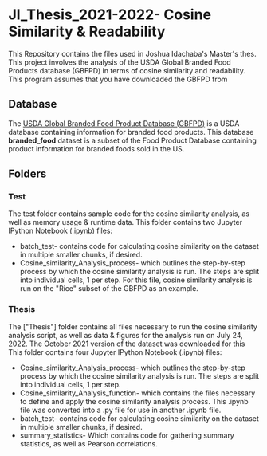 # JI_Thesis_2021-2022- Cosine Similarity & Readability

This Repository contains the files used in Joshua Idachaba's Master's thes. This project involves the analysis of the USDA Global Branded Food Products database (GBFPD) in terms of cosine similarity and readability. This program assumes that you have downloaded the GBFPD from [](https://fdc.nal.usda.gov/download-datasets.html)

## Database
The [USDA Global Branded Food Product Database (GBFPD)](https://data.nal.usda.gov/dataset/usda-branded-food-products-database) is a USDA database containing information for branded food products. This database **branded_food** dataset is a subset of the Food Product Database containing product information for branded foods sold in the US.

## Folders
### Test
The test folder contains sample code for the cosine similarity analysis, as well as memory usage & runtime data. This folder contains two Jupyter IPython Notebook (.ipynb) files:
* batch_test- contains code for calculating cosine similarity on the dataset in multiple smaller chunks, if desired. 
* Cosine_similarity_Analysis_process- which outlines the step-by-step process by which the cosine similarity analysis is run. The steps are split into individual cells, 1 per step. For this file, cosine similarity analysis is run on the "Rice" subset of the GBFPD as an example.

### Thesis
The ["Thesis"] folder contains all files necessary to run the cosine similarity analysis script, as well as data & figures for the analysis run on July 24, 2022. The October 2021 version of the dataset was downloaded for this This folder contains four Jupyter IPython Notebook (.ipynb) files:
* Cosine_similarity_Analysis_process- which outlines the step-by-step process by which the cosine similarity analysis is run. The steps are split into individual cells, 1 per step. 
* Cosine_similarity_Analysis_function- which contains the files necessary to define and apply the cosine similarity analysis process. This .ipynb file was converted into a .py file for use in another .ipynb file.
* batch_test- contains code for calculating cosine similarity on the dataset in multiple smaller chunks, if desired.
* summary_statistics- Which contains code for gathering summary statistics, as well as Pearson correlations.
